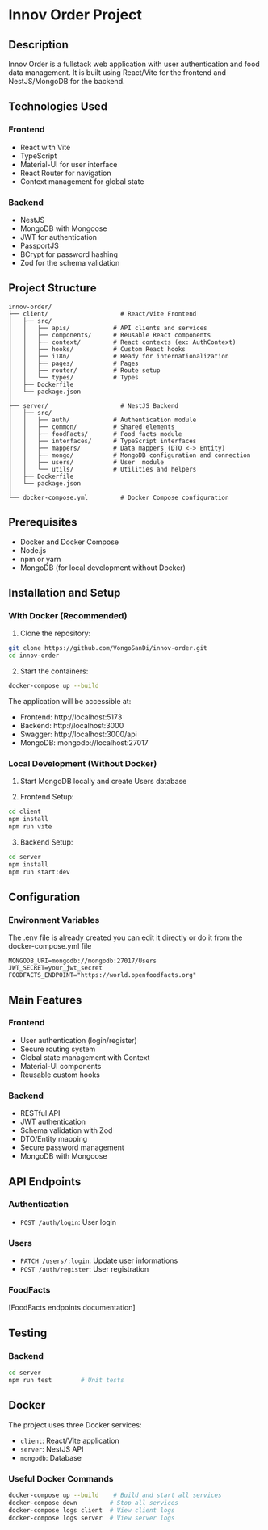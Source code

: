 # Innov Order Project

## Description
Innov Order is a fullstack web application with user authentication and food data management. It is built using React/Vite for the frontend and NestJS/MongoDB for the backend.

## Technologies Used

### Frontend
- React with Vite
- TypeScript
- Material-UI for user interface
- React Router for navigation
- Context management for global state

### Backend
- NestJS
- MongoDB with Mongoose
- JWT for authentication
- PassportJS
- BCrypt for password hashing
- Zod for the schema validation

## Project Structure

```
innov-order/
├── client/                    # React/Vite Frontend
│   ├── src/
│   │   ├── apis/            # API clients and services
│   │   ├── components/      # Reusable React components
│   │   ├── context/         # React contexts (ex: AuthContext)
│   │   ├── hooks/           # Custom React hooks
│   │   ├── i18n/            # Ready for internationalization
│   │   ├── pages/           # Pages
│   │   ├── router/          # Route setup
│   │   └── types/           # Types
│   ├── Dockerfile
│   └── package.json
│
├── server/                    # NestJS Backend
│   ├── src/
│   │   ├── auth/            # Authentication module
│   │   ├── common/          # Shared elements
│   │   ├── foodFacts/       # Food facts module
│   │   ├── interfaces/      # TypeScript interfaces
│   │   ├── mappers/         # Data mappers (DTO <-> Entity)
│   │   ├── mongo/           # MongoDB configuration and connection
│   │   ├── users/           # User  module
│   │   └── utils/           # Utilities and helpers
│   ├── Dockerfile
│   └── package.json
│
└── docker-compose.yml         # Docker Compose configuration
```

## Prerequisites

- Docker and Docker Compose
- Node.js
- npm or yarn
- MongoDB (for local development without Docker)

## Installation and Setup

### With Docker (Recommended)

1. Clone the repository:
```bash
git clone https://github.com/VongoSanDi/innov-order.git
cd innov-order
```

2. Start the containers:
```bash
docker-compose up --build
```

The application will be accessible at:
- Frontend: http://localhost:5173
- Backend: http://localhost:3000
- Swagger: http://localhost:3000/api
- MongoDB: mongodb://localhost:27017

### Local Development (Without Docker)

1. Start MongoDB locally and create Users database

2. Frontend Setup:
```bash
cd client
npm install
npm run vite
```

3. Backend Setup:
```bash
cd server
npm install
npm run start:dev
```

## Configuration

### Environment Variables

The .env file is already created you can edit it directly or do it from the docker-compose.yml file

```env
MONGODB_URI=mongodb://mongodb:27017/Users
JWT_SECRET=your_jwt_secret
FOODFACTS_ENDPOINT="https://world.openfoodfacts.org"
```

## Main Features

### Frontend
- User authentication (login/register)
- Secure routing system
- Global state management with Context
- Material-UI components
- Reusable custom hooks

### Backend
- RESTful API
- JWT authentication
- Schema validation with Zod
- DTO/Entity mapping
- Secure password management
- MongoDB with Mongoose

## API Endpoints

### Authentication
- `POST /auth/login`: User login

### Users
- `PATCH /users/:login`: Update user informations
- `POST /auth/register`: User registration

### FoodFacts
[FoodFacts endpoints documentation]

## Testing

### Backend
```bash
cd server
npm run test        # Unit tests
```

## Docker

The project uses three Docker services:
- `client`: React/Vite application
- `server`: NestJS API
- `mongodb`: Database

### Useful Docker Commands
```bash
docker-compose up --build    # Build and start all services
docker-compose down         # Stop all services
docker-compose logs client  # View client logs
docker-compose logs server  # View server logs
```
